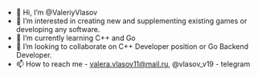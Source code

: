 - 👋 Hi, I’m @ValeriyVlasov
- 👀 I’m interested in creating new and supplementing existing games or developing any software.
- 🌱 I’m currently learning C++ and Go
- 💞️ I’m looking to collaborate on C++ Developer position or Go Backend Developer.
- 📫 How to reach me - valera.vlasov11@mail.ru, @vlasov_v19 - telegram

<!---
ValeryVlasov/ValeryVlasov is a ✨ special ✨ repository because its `README.md` (this file) appears on your GitHub profile.
You can click the Preview link to take a look at your changes.
--->
